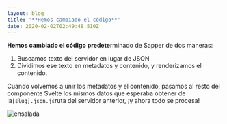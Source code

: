 ```yaml
---
layout: blog
title: '**Hemos cambiado el código**'
date: 2020-02-02T02:49:48.510Z
---
```

**Hemos cambiado el código predete**rminado de Sapper de dos maneras:

1. Buscamos texto del servidor en lugar de JSON
2. Dividimos ese texto en metadatos y contenido, y renderizamos el contenido.

Cuando volvemos a unir los metadatos y el contenido, pasamos al resto del componente Svelte los mismos datos que esperaba obtener de la`[slug].json.js`ruta del servidor anterior, ¡y ahora todo se procesa!

![ensalada](/uploads/ensalada.jpg "tomaco")
